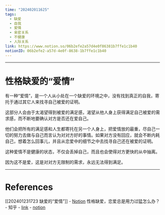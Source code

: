 ```yaml
---
time: "202402011625"
tags:
  - 缺爱
  - 自我
  - 爱情
  - 亲密关系
  - 不健康
  - 人际关系
link: https://www.notion.so/06b2efe2a57d4e0f86381b7ffe1c1b40
notionID: 06b2efe2-a57d-4e0f-8638-1b7ffe1c1b40
---
```


--- 
# 性格缺爱的“爱情”

有一种“爱情”，是一个人从小处在一个缺爱的环境之中，没有找到真正的自我，寄托于通过其它人来找寻自己被爱的证明。

这部分人会由于太渴望得到被爱的满足感，渴望从他人身上获得满足自己被爱的需求感，而不断地要确认对方是否还在爱自己。

他们会把所有的满足感和人生都寄托在另一个人身上，把爱情放的最重，尽自己一切的努力去做与自己而言认为对对方好的事情。如果对方没有回应，就会不断内耗自己，想着怎么回事儿，并且从恋爱中的细节之中去找寻自己还在被爱的证明。

这种爱情不是健康的状态，不仅会丢掉自己，而且也会使得对方更快的从中抽离。

因为这不是爱，这是对对方无限制的需求，永远无法得到满足。

---
# References

[[202401231723 缺爱的“爱情”]] - [Notion](https://www.notion.so/202401231723-442f88ab95f24334a4b6e36c46337089?pvs=4)
性格缺爱，恋爱总是用力过猛怎么办？ - 知乎 - [link](https://zhuanlan.zhihu.com/p/85854256) - [notion](https://www.notion.so/c27c3a9b16e74acba619034ad2d9b363?pvs=4)